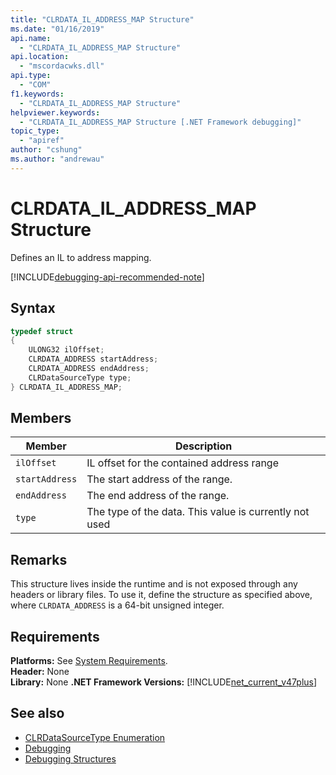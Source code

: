 ```yaml
---
title: "CLRDATA_IL_ADDRESS_MAP Structure"
ms.date: "01/16/2019"
api.name:
  - "CLRDATA_IL_ADDRESS_MAP Structure"
api.location:
  - "mscordacwks.dll"
api.type:
  - "COM"
f1.keywords:
  - "CLRDATA_IL_ADDRESS_MAP Structure"
helpviewer.keywords:
  - "CLRDATA_IL_ADDRESS_MAP Structure [.NET Framework debugging]"
topic_type:
  - "apiref"
author: "cshung"
ms.author: "andrewau"
---
```

# CLRDATA_IL_ADDRESS_MAP Structure

Defines an IL to address mapping.

[!INCLUDE[debugging-api-recommended-note](../../../../includes/debugging-api-recommended-note.md)]

## Syntax

```cpp
typedef struct
{
    ULONG32 ilOffset;
    CLRDATA_ADDRESS startAddress;
    CLRDATA_ADDRESS endAddress;
    CLRDataSourceType type;
} CLRDATA_IL_ADDRESS_MAP;
```

## Members

| Member         | Description                                            |
| -------------- | ------------------------------------------------------ |
| `ilOffset`     | IL offset for the contained address range              |
| `startAddress` | The start address of the range.                        |
| `endAddress`   | The end address of the range.                          |
| `type`         | The type of the data. This value is currently not used |

## Remarks

This structure lives inside the runtime and is not exposed through any headers or library files. To use it, define the structure as specified above, where `CLRDATA_ADDRESS` is a 64-bit unsigned integer.

## Requirements

**Platforms:** See [System Requirements](../../get-started/system-requirements.md).  
**Header:** None  
**Library:** None
**.NET Framework Versions:** [!INCLUDE[net_current_v47plus](../../../../includes/net-current-v47plus.md)]  

## See also

- [CLRDataSourceType Enumeration](clrdatasourcetype-enumeration.md)
- [Debugging](index.md)
- [Debugging Structures](debugging-structures.md)
